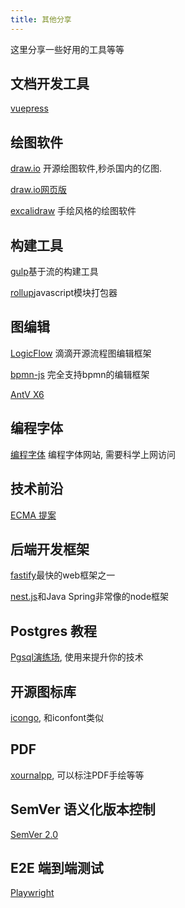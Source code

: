 ```yaml
---
title: 其他分享
---
```


这里分享一些好用的工具等等

## 文档开发工具
[vuepress](https://v2.vuepress.vuejs.org/zh/)

## 绘图软件
[draw.io](https://github.com/jgraph/drawio-desktop/releases) 开源绘图软件,秒杀国内的亿图.

[draw.io网页版](https://app.diagrams.net)

[excalidraw](https://excalidraw.com/) 手绘风格的绘图软件

## 构建工具

[gulp](https://www.gulpjs.com.cn/)基于流的构建工具

[rollup](https://rollupjs.org/guide/zh/)javascript模块打包器

## 图编辑
[LogicFlow](http://logic-flow.org/) 滴滴开源流程图编辑框架

[bpmn-js](https://bpmn.io/toolkit/bpmn-js/) 完全支持bpmn的编辑框架

[AntV X6](https://x6.antv.vision/zh)

## 编程字体

[编程字体](https://www.programmingfonts.org/) 编程字体网站, 需要科学上网访问

## 技术前沿
[ECMA 提案](https://www.proposals.es/)

## 后端开发框架
[fastify](https://www.fastify.cn/)最快的web框架之一

[nest.js](https://docs.nestjs.cn/)和Java Spring非常像的node框架

## Postgres 教程
[Pgsql演练场](https://www.crunchydata.com/developers/tutorials), 使用来提升你的技术

## 开源图标库
[icongo](https://icongo.github.io), 和iconfont类似

## PDF
[xournalpp](https://github.com/xournalpp/xournalpp/), 可以标注PDF手绘等等

## SemVer 语义化版本控制
[SemVer 2.0](https://semver.org/lang/zh-CN/)

## E2E 端到端测试
[Playwright](https://playwright.dev/)